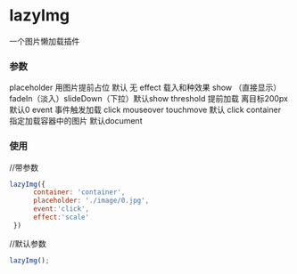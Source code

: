 # lazyImg
一个图片懒加载插件
 
### 参数 
placeholder   用图片提前占位 默认 无
effect   载入和种效果
show  （直接显示）fadeIn（淡入）slideDown（下拉）默认show
threshold   提前加载 离目标200px 默认0
event   事件触发加载 click mouseover touchmove 默认 click
container   指定加载容器中的图片 默认document

### 使用
<script src="lazyImg.js"></script>
//带参数
``` javascript
lazyImg({
      container: 'container',
      placeholder: './image/0.jpg',
      event:'click',
      effect:'scale'
 })
 ```
 
 //默认参数
 ``` javascript
 lazyImg();
 ``` 
